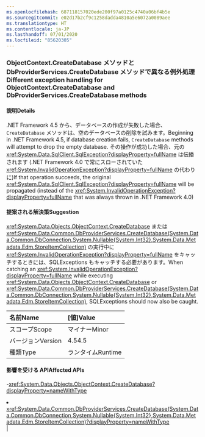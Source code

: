 ```yaml
---
ms.openlocfilehash: 687118157020ede200f97a0125c4740a06bf4b5e
ms.sourcegitcommit: e02d17b2cf9c1258dadda4810a5e6072a0089aee
ms.translationtype: HT
ms.contentlocale: ja-JP
ms.lasthandoff: 07/01/2020
ms.locfileid: "85620305"
---
```

### <a name="different-exception-handling-for-objectcontextcreatedatabase-and-dbproviderservicescreatedatabase-methods"></a><span data-ttu-id="5bf5c-101">ObjectContext.CreateDatabase メソッドと DbProviderServices.CreateDatabase メソッドで異なる例外処理</span><span class="sxs-lookup"><span data-stu-id="5bf5c-101">Different exception handling for ObjectContext.CreateDatabase and DbProviderServices.CreateDatabase methods</span></span>

#### <a name="details"></a><span data-ttu-id="5bf5c-102">説明</span><span class="sxs-lookup"><span data-stu-id="5bf5c-102">Details</span></span>

<span data-ttu-id="5bf5c-103">.NET Framework 4.5 から、データベースの作成が失敗した場合、<code>CreateDatabase</code> メソッドは、空のデータベースの削除を試みます。</span><span class="sxs-lookup"><span data-stu-id="5bf5c-103">Beginning in .NET Framework 4.5, if database creation fails, <code>CreateDatabase</code> methods will attempt to drop the empty database.</span></span> <span data-ttu-id="5bf5c-104">その操作が成功した場合、元の <xref:System.Data.SqlClient.SqlException?displayProperty=fullName> は伝播されます (.NET Framework 4.0 で常にスローされていた <xref:System.InvalidOperationException?displayProperty=fullName> の代わりに)</span><span class="sxs-lookup"><span data-stu-id="5bf5c-104">If that operation succeeds, the original <xref:System.Data.SqlClient.SqlException?displayProperty=fullName> will be propagated (instead of the <xref:System.InvalidOperationException?displayProperty=fullName> that was always thrown in .NET Framework 4.0)</span></span>

#### <a name="suggestion"></a><span data-ttu-id="5bf5c-105">提案される解決策</span><span class="sxs-lookup"><span data-stu-id="5bf5c-105">Suggestion</span></span>

<span data-ttu-id="5bf5c-106"><xref:System.Data.Objects.ObjectContext.CreateDatabase> または <xref:System.Data.Common.DbProviderServices.CreateDatabase(System.Data.Common.DbConnection,System.Nullable{System.Int32},System.Data.Metadata.Edm.StoreItemCollection)> の実行中に <xref:System.InvalidOperationException?displayProperty=fullName> をキャッチするときには、SQLExceptions もキャッチする必要があります。</span><span class="sxs-lookup"><span data-stu-id="5bf5c-106">When catching an <xref:System.InvalidOperationException?displayProperty=fullName> while executing <xref:System.Data.Objects.ObjectContext.CreateDatabase> or <xref:System.Data.Common.DbProviderServices.CreateDatabase(System.Data.Common.DbConnection,System.Nullable{System.Int32},System.Data.Metadata.Edm.StoreItemCollection)>, SQLExceptions should now also be caught.</span></span>

| <span data-ttu-id="5bf5c-107">名前</span><span class="sxs-lookup"><span data-stu-id="5bf5c-107">Name</span></span>    | <span data-ttu-id="5bf5c-108">[値]</span><span class="sxs-lookup"><span data-stu-id="5bf5c-108">Value</span></span>       |
|:--------|:------------|
| <span data-ttu-id="5bf5c-109">スコープ</span><span class="sxs-lookup"><span data-stu-id="5bf5c-109">Scope</span></span>   |<span data-ttu-id="5bf5c-110">マイナー</span><span class="sxs-lookup"><span data-stu-id="5bf5c-110">Minor</span></span>|
|<span data-ttu-id="5bf5c-111">バージョン</span><span class="sxs-lookup"><span data-stu-id="5bf5c-111">Version</span></span>|<span data-ttu-id="5bf5c-112">4.5</span><span class="sxs-lookup"><span data-stu-id="5bf5c-112">4.5</span></span>|
|<span data-ttu-id="5bf5c-113">種類</span><span class="sxs-lookup"><span data-stu-id="5bf5c-113">Type</span></span>|<span data-ttu-id="5bf5c-114">ランタイム</span><span class="sxs-lookup"><span data-stu-id="5bf5c-114">Runtime</span></span>

#### <a name="affected-apis"></a><span data-ttu-id="5bf5c-115">影響を受ける API</span><span class="sxs-lookup"><span data-stu-id="5bf5c-115">Affected APIs</span></span>

-<xref:System.Data.Objects.ObjectContext.CreateDatabase?displayProperty=nameWithType></li><li><xref:System.Data.Common.DbProviderServices.CreateDatabase(System.Data.Common.DbConnection,System.Nullable{System.Int32},System.Data.Metadata.Edm.StoreItemCollection)?displayProperty=nameWithType></li></ul>|
